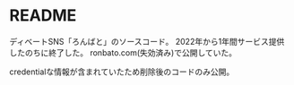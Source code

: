 # README

ディベートSNS「ろんばと」のソースコード。
2022年から1年間サービス提供したのちに終了した。
ronbato.com(失効済み)で公開していた。

credentialな情報が含まれていたため削除後のコードのみ公開。




